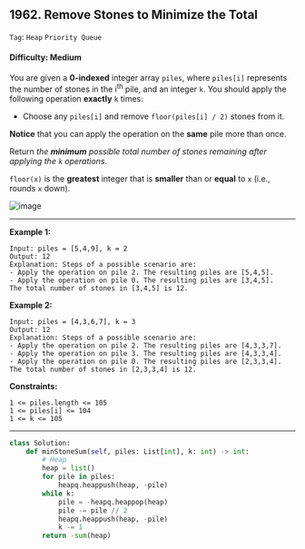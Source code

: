## 1962. Remove Stones to Minimize the Total

```Tag```: ```Heap``` ```Priority Queue```

#### Difficulty: Medium

You are given a __0-indexed__ integer array ```piles```, where ```piles[i]``` represents the number of stones in the i<sup>th</sup> pile, and an integer ```k```. You should apply the following operation __exactly__ ```k``` times:

- Choose any ```piles[i]``` and remove ```floor(piles[i] / 2)``` stones from it.

__Notice__ that you can apply the operation on the __same__ pile more than once.

Return _the __minimum__ possible total number of stones remaining after applying the ```k``` operations_.

```floor(x)``` is the __greatest__ integer that is __smaller__ than or __equal__ to ```x``` (i.e., rounds ```x``` down).

![image](https://user-images.githubusercontent.com/35042430/209890626-dee79eb3-b16e-4a20-b16d-52e25a69a2bb.png)

---

__Example 1:__
```
Input: piles = [5,4,9], k = 2
Output: 12
Explanation: Steps of a possible scenario are:
- Apply the operation on pile 2. The resulting piles are [5,4,5].
- Apply the operation on pile 0. The resulting piles are [3,4,5].
The total number of stones in [3,4,5] is 12.
```

__Example 2:__
```
Input: piles = [4,3,6,7], k = 3
Output: 12
Explanation: Steps of a possible scenario are:
- Apply the operation on pile 2. The resulting piles are [4,3,3,7].
- Apply the operation on pile 3. The resulting piles are [4,3,3,4].
- Apply the operation on pile 0. The resulting piles are [2,3,3,4].
The total number of stones in [2,3,3,4] is 12.
```

__Constraints:__
```
1 <= piles.length <= 105
1 <= piles[i] <= 104
1 <= k <= 105
```

---

```Python
class Solution:
    def minStoneSum(self, piles: List[int], k: int) -> int:
        # Heap
        heap = list()
        for pile in piles:
            heapq.heappush(heap, -pile)
        while k:
            pile = -heapq.heappop(heap)
            pile -= pile // 2
            heapq.heappush(heap, -pile)
            k -= 1
        return -sum(heap)
```
        
